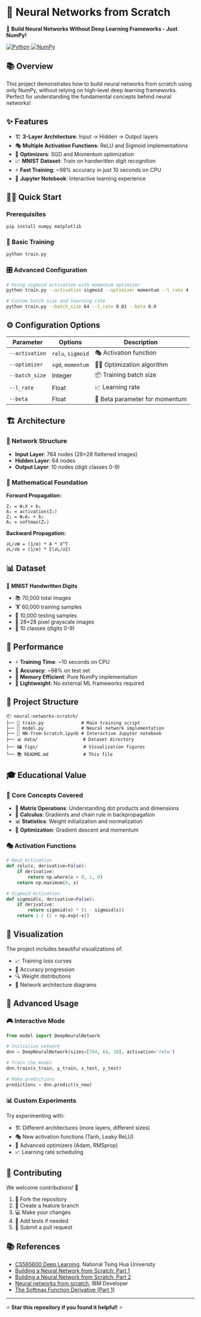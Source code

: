 # 🚀 Neural Networks from Scratch

🧠 **Build Neural Networks Without Deep Learning Frameworks - Just NumPy!**

[![Python](https://img.shields.io/badge/Python-3.7+-blue.svg)](https://python.org)
[![NumPy](https://img.shields.io/badge/NumPy-Latest-orange.svg)](https://numpy.org)

## 📚 Overview

This project demonstrates how to build neural networks from scratch using only NumPy, without relying on high-level deep learning frameworks. Perfect for understanding the fundamental concepts behind neural networks! 


## ✨ Features

- 🏗️ **3-Layer Architecture**: Input → Hidden → Output layers
- 🎭 **Multiple Activation Functions**: ReLU and Sigmoid implementations
- 🚀 **Optimizers**: SGD and Momentum optimization
- 📈 **MNIST Dataset**: Train on handwritten digit recognition
- ⚡ **Fast Training**: ~98% accuracy in just 10 seconds on CPU
- 📓 **Jupyter Notebook**: Interactive learning experience

## 🏃‍♂️ Quick Start

### Prerequisites
```bash
pip install numpy matplotlib
```

### 🚀 Basic Training
```bash
python train.py
```

### 🎛️ Advanced Configuration
```bash
# Using sigmoid activation with momentum optimizer
python train.py --activation sigmoid --optimizer momentum --l_rate 4

# Custom batch size and learning rate
python train.py --batch_size 64 --l_rate 0.01 --beta 0.9
```

## ⚙️ Configuration Options

| Parameter | Options | Description |
|-----------|---------|-------------|
| `--activation` | `relu`, `sigmoid` | 🎭 Activation function |
| `--optimizer` | `sgd`, `momentum` | 🏃‍♂️ Optimization algorithm |
| `--batch_size` | Integer | 📦 Training batch size |
| `--l_rate` | Float | 📈 Learning rate |
| `--beta` | Float | 🎯 Beta parameter for momentum |

## 🏗️ Architecture

### 🔢 Network Structure
- **Input Layer**: 784 nodes (28×28 flattened images)
- **Hidden Layer**: 64 nodes  
- **Output Layer**: 10 nodes (digit classes 0-9)

### 🧮 Mathematical Foundation

**Forward Propagation:**
```
Z₁ = W₁X + b₁
A₁ = activation(Z₁)
Z₂ = W₂A₁ + b₂  
A₂ = softmax(Z₂)
```

**Backward Propagation:**
```
∂L/∂W = (1/m) * A * X^T
∂L/∂b = (1/m) * Σ(∂L/∂Z)
```

## 📊 Dataset

🔢 **MNIST Handwritten Digits**
- 📚 70,000 total images
- 🏋️ 60,000 training samples
- 🧪 10,000 testing samples
- 📏 28×28 pixel grayscale images
- 🎯 10 classes (digits 0-9)

## 🚀 Performance

- ⚡ **Training Time**: ~10 seconds on CPU
- 🎯 **Accuracy**: ~98% on test set
- 💾 **Memory Efficient**: Pure NumPy implementation
- 🔧 **Lightweight**: No external ML frameworks required

## 📁 Project Structure

```
📦 neural-networks-scratch/
├── 🐍 train.py              # Main training script
├── 🧠 model.py              # Neural network implementation
├── 📓 NN-from-Scratch.ipynb # Interactive Jupyter notebook
├── 📊 data/                 # Dataset directory
├── 🖼️ figs/                 # Visualization figures
└── 📚 README.md             # This file
```

## 🎓 Educational Value

### 🔬 Core Concepts Covered
- 🧮 **Matrix Operations**: Understanding dot products and dimensions
- 📐 **Calculus**: Gradients and chain rule in backpropagation  
- 📊 **Statistics**: Weight initialization and normalization
- 🎯 **Optimization**: Gradient descent and momentum

### 🎭 Activation Functions
```python
# ReLU Activation
def relu(x, derivative=False):
    if derivative:
        return np.where(x > 0, 1, 0)
    return np.maximum(0, x)

# Sigmoid Activation  
def sigmoid(x, derivative=False):
    if derivative:
        return sigmoid(x) * (1 - sigmoid(x))
    return 1 / (1 + np.exp(-x))
```

## 🎨 Visualization

The project includes beautiful visualizations of:
- 📈 Training loss curves
- 🎯 Accuracy progression  
- 🔍 Weight distributions
- 🧠 Network architecture diagrams

## 🔧 Advanced Usage

### 🎮 Interactive Mode
```python
from model import DeepNeuralNetwork

# Initialize network
dnn = DeepNeuralNetwork(sizes=[784, 64, 10], activation='relu')

# Train the model
dnn.train(x_train, y_train, x_test, y_test)

# Make predictions
predictions = dnn.predict(x_new)
```

### 📊 Custom Experiments
Try experimenting with:
- 🏗️ Different architectures (more layers, different sizes)
- 🎭 New activation functions (Tanh, Leaky ReLU)
- 🚀 Advanced optimizers (Adam, RMSprop)
- 📈 Learning rate scheduling

## 🤝 Contributing

We welcome contributions! 🎉

1. 🍴 Fork the repository
2. 🌿 Create a feature branch
3. 💻 Make your changes
4. 🧪 Add tests if needed
5. 📝 Submit a pull request

## 📚 References

- [CS565600 Deep Learning](https://nthu-datalab.github.io/ml/index.html), National Tsing Hua University
- [Building a Neural Network from Scratch: Part 1](https://jonathanweisberg.org/post/A%20Neural%20Network%20from%20Scratch%20-%20Part%201/)
- [Building a Neural Network from Scratch: Part 2](https://jonathanweisberg.org/post/A%20Neural%20Network%20from%20Scratch%20-%20Part%202/)
- [Neural networks from scratch](https://developer.ibm.com/technologies/artificial-intelligence/articles/neural-networks-from-scratch), IBM Developer
- [The Softmax Function Derivative (Part 1)](https://aimatters.wordpress.com/2019/06/17/the-softmax-function-derivative/)

---

⭐ **Star this repository if you found it helpful!** ⭐
